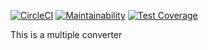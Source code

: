 [![CircleCI](https://circleci.com/gh/Johnsonojo/multiple-converter-backend.svg?style=svg)](https://circleci.com/gh/Johnsonojo/multiple-converter-backend)
[![Maintainability](https://api.codeclimate.com/v1/badges/91becd81e36d649ef974/maintainability)](https://codeclimate.com/github/Johnsonojo/multiple-converter-backend/maintainability)
[![Test Coverage](https://api.codeclimate.com/v1/badges/91becd81e36d649ef974/test_coverage)](https://codeclimate.com/github/Johnsonojo/multiple-converter-backend/test_coverage)

This is a multiple converter
